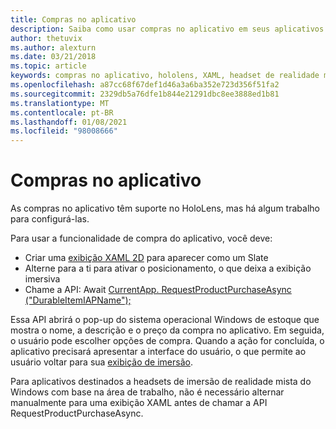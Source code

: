 ```yaml
---
title: Compras no aplicativo
description: Saiba como usar compras no aplicativo em seus aplicativos de realidade misturada com exibições de XAML 2D e pop-up de ações do SO Windows.
author: thetuvix
ms.author: alexturn
ms.date: 03/21/2018
ms.topic: article
keywords: compras no aplicativo, hololens, XAML, headset de realidade misturada, headset de realidade mista do Windows, headset da realidade virtual
ms.openlocfilehash: a87cc68f67def1d46a3a6ba352e723d356f51fa2
ms.sourcegitcommit: 2329db5a76dfe1b844e21291dbc8ee3888ed1b81
ms.translationtype: MT
ms.contentlocale: pt-BR
ms.lasthandoff: 01/08/2021
ms.locfileid: "98008666"
---
```

# <a name="in-app-purchases"></a>Compras no aplicativo

As compras no aplicativo têm suporte no HoloLens, mas há algum trabalho para configurá-las.

Para usar a funcionalidade de compra do aplicativo, você deve:
* Criar uma [exibição XAML 2D](../design/app-views.md) para aparecer como um Slate
* Alterne para a ti para ativar o posicionamento, o que deixa a exibição imersiva
* Chame a API: Await [CurrentApp. RequestProductPurchaseAsync ("DurableItemIAPName");](https://docs.microsoft.com/uwp/api/windows.applicationmodel.store.currentapp#Windows_ApplicationModel_Store_CurrentApp_RequestProductPurchaseAsync_System_String_)

Essa API abrirá o pop-up do sistema operacional Windows de estoque que mostra o nome, a descrição e o preço da compra no aplicativo. Em seguida, o usuário pode escolher opções de compra. Quando a ação for concluída, o aplicativo precisará apresentar a interface do usuário, o que permite ao usuário voltar para sua [exibição de imersão](../design/app-views.md).

Para aplicativos destinados a headsets de imersão de realidade mista do Windows com base na área de trabalho, não é necessário alternar manualmente para uma exibição XAML antes de chamar a API RequestProductPurchaseAsync.
